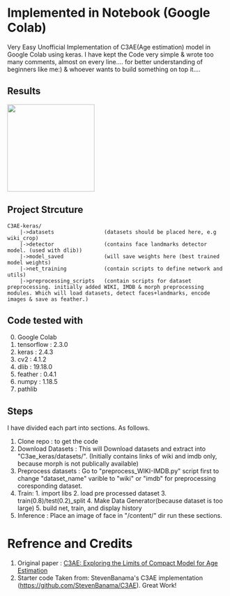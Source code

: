 # Implemented in Notebook (Google Colab)
Very Easy Unofficial Implementation of C3AE(Age estimation) model in Google Colab using keras. I have kept the Code very simple & wrote too many comments, almost on every line.... for better understanding of beginners like me:) & whoever wants to build something on top it....


## Results

<div>
                            <img src="https://github.com/KhizarAziz/C3AE_keras/blob/master/result.jpg" width="200" height="200">
</div>



## Project Strcuture
```
C3AE-keras/
    |->datasets                (datasets should be placed here, e.g wiki_crop)
    |->detector                (contains face landmarks detector model. (used with dlib))
    |->model_saved             (will save weights here (best trained model weights)
    |->net_training            (contain scripts to define network and utils)
    |->preprocessing_scripts   (contain scripts for dataset preprocessing. initially added WIKI, IMDB & morph preprocessing modules. Which will load datasets, detect faces+landmarks, encode images & save as feather.)
```

## Code tested with
0. Google Colab
1. tensorflow : 2.3.0
2. keras : 2.4.3
3. cv2 : 4.1.2
4. dlib : 19.18.0
5. feather : 0.4.1
6. numpy : 1.18.5
7. pathlib


## Steps
I have divided each part into sections. As follows.
1. Clone repo :  to get the code
2. Download Datasets :  This will Download datasets and extract into "C3ae_keras/datasets/".  (Initially contains links of wiki and imdb only, because morph is not publically available)
3. Preprocess datasets : Go to "preprocess_WIKI-IMDB.py" script first to change "dataset_name" varible to "wiki" or "imdb" for preprocessing coresponding dataset.
4. Train: 1. import libs 2. load pre processed dataset 3. train(0.8)/test(0.2)_split 4. Make Data Generator(because dataset is too large) 5. build net, train, and display history
5. Inference : Place an image of face in "/content/" dir run these sections.


# Refrence and Credits
1. Original paper : [C3AE: Exploring the Limits of Compact Model for Age Estimation](https://arxiv.org/abs/1904.05059)
2. Starter code Taken from: StevenBanama's C3AE implementation (https://github.com/StevenBanama/C3AE). Great Work!
